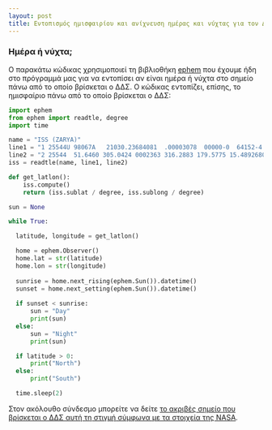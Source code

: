 ```yaml
---
layout: post
title: Εντοπισμός ημισφαιρίου και ανίχνευση ημέρας και νύχτας για τον ΔΔΣ - Ομάδες Makerlab
---
```


### Ημέρα ή νύχτα;
Ο παρακάτω κώδικας χρησιμοποιεί τη βιβλιοθήκη [ephem](https://projects.raspberrypi.org/en/projects/code-for-your-astro-pi-mission-space-lab-experiment/4) που έχουμε ήδη στο πρόγραμμά μας για να εντοπίσει αν είναι ημέρα ή νύχτα στο σημείο πάνω από το οποίο βρίσκεται ο ΔΔΣ. Ο κώδικας εντοπίζει, επίσης, το ημισφαίριο πάνω από το οποίο βρίσκεται ο ΔΔΣ:
```python
import ephem
from ephem import readtle, degree
import time

name = "ISS (ZARYA)"
line1 = "1 25544U 98067A   21030.23684081  .00003078  00000-0  64152-4 0  9998"
line2 = "2 25544  51.6460 305.0424 0002363 316.2883 179.5775 15.48926800267219"
iss = readtle(name, line1, line2)

def get_latlon():
    iss.compute()
    return (iss.sublat / degree, iss.sublong / degree)

sun = None

while True:

  latitude, longitude = get_latlon()

  home = ephem.Observer()
  home.lat = str(latitude)
  home.lon = str(longitude)
  
  sunrise = home.next_rising(ephem.Sun()).datetime()
  sunset = home.next_setting(ephem.Sun()).datetime()
  
  if sunset < sunrise:
      sun = "Day"
      print(sun)
  else:
      sun = "Night"
      print(sun)

  if latitude > 0:
      print("North")
  else:
      print("South")

  time.sleep(2)
  ```
Στον ακόλουθο σύνδεσμο μπορείτε να δείτε [το ακριβές σημείο που βρίσκεται ο ΔΔΣ αυτή τη στιγμή σύμφωνα με τα στοιχεία της NASA](https://spotthestation.nasa.gov/tracking_map.cfm).
